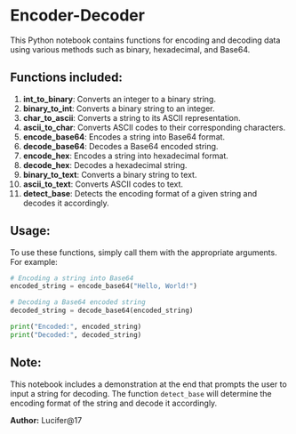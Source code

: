 # Encoder-Decoder

This Python notebook contains functions for encoding and decoding data using various methods such as binary, hexadecimal, and Base64.

## Functions included:

1. **int_to_binary**: Converts an integer to a binary string.
2. **binary_to_int**: Converts a binary string to an integer.
3. **char_to_ascii**: Converts a string to its ASCII representation.
4. **ascii_to_char**: Converts ASCII codes to their corresponding characters.
5. **encode_base64**: Encodes a string into Base64 format.
6. **decode_base64**: Decodes a Base64 encoded string.
7. **encode_hex**: Encodes a string into hexadecimal format.
8. **decode_hex**: Decodes a hexadecimal string.
9. **binary_to_text**: Converts a binary string to text.
10. **ascii_to_text**: Converts ASCII codes to text.
11. **detect_base**: Detects the encoding format of a given string and decodes it accordingly.

## Usage:

To use these functions, simply call them with the appropriate arguments. For example:

```python
# Encoding a string into Base64
encoded_string = encode_base64("Hello, World!")

# Decoding a Base64 encoded string
decoded_string = decode_base64(encoded_string)

print("Encoded:", encoded_string)
print("Decoded:", decoded_string)
```

## Note:

This notebook includes a demonstration at the end that prompts the user to input a string for decoding. The function `detect_base` will determine the encoding format of the string and decode it accordingly.

**Author:** Lucifer@17
